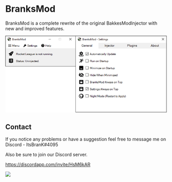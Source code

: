 # BranksMod

BranksMod is a complete rewrite of the original BakkesModInjector with new and improved features.

![](preview.png)

## Contact

If you notice any problems or have a suggestion feel free to message me on Discord - ItsBranK#4095

Also be sure to join our Discord server.

https://discordapp.com/invite/HsM6kAR

![](Invite.png)
